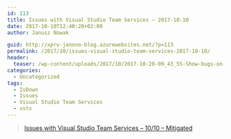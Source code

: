 ```yaml
---
id: 113
title: Issues with Visual Studio Team Services – 2017-10-10
date: 2017-10-10T12:40:28+02:00
author: Janusz Nowak

guid: http://xprv-janono-blog.azurewebsites.net/?p=113
permalink: /2017/10/issues-visual-studio-team-services-2017-10-10/
header:
  teaser: /wp-content/uploads/2017/10/2017-10-20-09_43_55-Show-bugs-on-backlogs-and-boards-_-Microsoft-Docs.png
categories:
  - Uncategorized
tags:
  - IsDown
  - Issues
  - Visual Studio Team Services
  - vsts
---
```


> [Issues with Visual Studio Team Services – 10/10 – Mitigated](https://blogs.msdn.microsoft.com/vsoservice/?p=15176)
